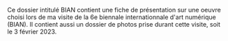 Ce dossier intitulé BIAN contient une fiche de présentation sur une oeuvre choisi lors de ma visite de la 6e biennale internationnale d'art numérique (BIAN).
Il contient aussi un dossier de photos prise durant cette visite, soit le 3 février 2023.
